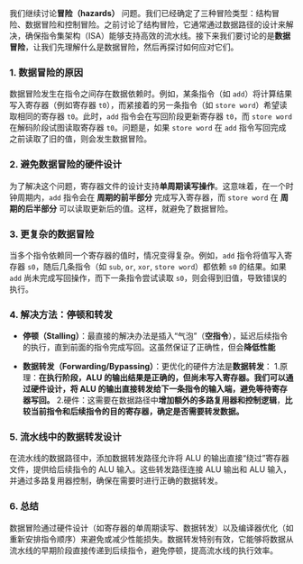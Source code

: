
我们继续讨论**冒险（hazards）** 问题。我们已经确定了三种冒险类型：结构冒险、数据冒险和控制冒险。之前讨论了结构冒险，它通常通过数据路径的设计来解决，确保指令集架构（ISA）能够支持高效的流水线。接下来我们要讨论的是**数据冒险**，让我们先理解什么是数据冒险，然后再探讨如何应对它们。

### 1. **数据冒险的原因**
   数据冒险发生在指令之间存在数据依赖时。例如，某条指令（如 `add`）将计算结果写入寄存器（例如寄存器 `t0`），而紧接着的另一条指令（如 `store word`）希望读取相同的寄存器 `t0`。此时，`add` 指令会在写回阶段更新寄存器 `t0`，而 `store word` 在解码阶段试图读取寄存器 `t0`。问题是，如果 `store word` 在 `add` 指令写回完成之前读取了旧的值，则会发生数据冒险。

### 2. **避免数据冒险的硬件设计**
   为了解决这个问题，寄存器文件的设计支持**单周期读写操作**。这意味着，在一个时钟周期内，`add` 指令会在 **周期的前半部分** 完成写入寄存器，而 `store word` 在 **周期的后半部分** 可以读取更新后的值。这样，就避免了数据冒险。

### 3. **更复杂的数据冒险**
   当多个指令依赖同一个寄存器的值时，情况变得复杂。例如，`add` 指令将值写入寄存器 `s0`，随后几条指令（如 `sub`, `or`, `xor`, `store word`）都依赖 `s0` 的结果。如果 `add` 尚未完成写回操作，而下一条指令尝试读取 `s0`，则会得到旧值，导致错误的执行。

### 4. **解决方法：停顿和转发**

   - **停顿（Stalling）**：最直接的解决办法是插入“气泡”（**空指令**），延迟后续指令的执行，直到前面的指令完成写回。这虽然保证了正确性，但会**降低性能** 
   
   - **数据转发（Forwarding/Bypassing）**：更优化的硬件方法是**数据转发**：
	   1.原理：**在执行阶段，ALU 的输出结果是正确的，但尚未写入寄存器。我们可以通过硬件设计，将 ALU 的输出直接转发给下一条指令的输入端，避免等待寄存器写回。** 
	   2.硬件：这需要在数据路径中**增加额外的多路复用器和控制逻辑**，**比较当前指令和后续指令的目的寄存器，确定是否需要转发数据。**

### 5. **流水线中的数据转发设计**
   在流水线的数据路径中，添加数据转发路径允许将 ALU 的输出直接“绕过”寄存器文件，提供给后续指令的 ALU 输入。这些转发路径连接 ALU 输出和 ALU 输入，并通过多路复用器控制，确保在需要时进行正确的数据转发。

### 6. **总结**
   数据冒险通过硬件设计（如寄存器的单周期读写、数据转发）以及编译器优化（如重新安排指令顺序）来避免或减少性能损失。数据转发特别有效，它能够将数据从流水线的早期阶段直接传递到后续指令，避免停顿，提高流水线的执行效率。